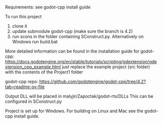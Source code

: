 Requirements: see godot-cpp install guide

To run this project
1. clone it
2. update submodule godot-cpp (make sure the branch is 4.2)
3. run scons in the folder containing SConstruct.py. Alternatively on Windows run build.bat 

More detailed information can be found in the installation guide for godot-cpp: https://docs.godotengine.org/en/stable/tutorials/scripting/gdextension/gdextension_cpp_example.html
just replace the example project (src folder) with the contents of the Project1 folder 

godot-cpp repo: https://github.com/godotengine/godot-cpp/tree/4.2?tab=readme-ov-file

Output DLL will be placed in malyjir/Zapoctak/godot-rts/DLLs
This can be configured in SConstruct.py

Project is set up for Windows. For building on Linux and Mac see the godot-cpp install guide.